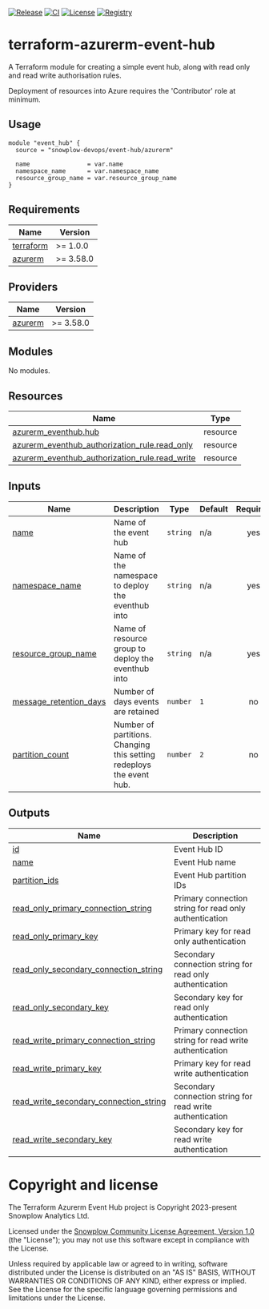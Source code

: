 [![Release][release-image]][release] [![CI][ci-image]][ci] [![License][license-image]][license] [![Registry][registry-image]][registry]

# terraform-azurerm-event-hub

A Terraform module for creating a simple event hub, along with read only and read write authorisation rules.

Deployment of resources into Azure requires the 'Contributor' role at minimum.

## Usage

```hcl
module "event_hub" {
  source = "snowplow-devops/event-hub/azurerm"

  name                = var.name
  namespace_name      = var.namespace_name
  resource_group_name = var.resource_group_name
}
```

## Requirements

| Name | Version |
|------|---------|
| <a name="requirement_terraform"></a> [terraform](#requirement\_terraform) | >= 1.0.0 |
| <a name="requirement_azurerm"></a> [azurerm](#requirement\_azurerm) | >= 3.58.0 |

## Providers

| Name | Version |
|------|---------|
| <a name="provider_azurerm"></a> [azurerm](#provider\_azurerm) | >= 3.58.0 |

## Modules

No modules.

## Resources

| Name | Type |
|------|------|
| [azurerm_eventhub.hub](https://registry.terraform.io/providers/hashicorp/azurerm/latest/docs/resources/eventhub) | resource |
| [azurerm_eventhub_authorization_rule.read_only](https://registry.terraform.io/providers/hashicorp/azurerm/latest/docs/resources/eventhub_authorization_rule) | resource |
| [azurerm_eventhub_authorization_rule.read_write](https://registry.terraform.io/providers/hashicorp/azurerm/latest/docs/resources/eventhub_authorization_rule) | resource |

## Inputs

| Name | Description | Type | Default | Required |
|------|-------------|------|---------|:--------:|
| <a name="input_name"></a> [name](#input\_name) | Name of the event hub | `string` | n/a | yes |
| <a name="input_namespace_name"></a> [namespace\_name](#input\_namespace\_name) | Name of the namespace to deploy the eventhub into | `string` | n/a | yes |
| <a name="input_resource_group_name"></a> [resource\_group\_name](#input\_resource\_group\_name) | Name of resource group to deploy the eventhub into | `string` | n/a | yes |
| <a name="input_message_retention_days"></a> [message\_retention\_days](#input\_message\_retention\_days) | Number of days events are retained | `number` | `1` | no |
| <a name="input_partition_count"></a> [partition\_count](#input\_partition\_count) | Number of partitions. Changing this setting redeploys the event hub. | `number` | `2` | no |

## Outputs

| Name | Description |
|------|-------------|
| <a name="output_id"></a> [id](#output\_id) | Event Hub ID |
| <a name="output_name"></a> [name](#output\_name) | Event Hub name |
| <a name="output_partition_ids"></a> [partition\_ids](#output\_partition\_ids) | Event Hub partition IDs |
| <a name="output_read_only_primary_connection_string"></a> [read\_only\_primary\_connection\_string](#output\_read\_only\_primary\_connection\_string) | Primary connection string for read only authentication |
| <a name="output_read_only_primary_key"></a> [read\_only\_primary\_key](#output\_read\_only\_primary\_key) | Primary key for read only authentication |
| <a name="output_read_only_secondary_connection_string"></a> [read\_only\_secondary\_connection\_string](#output\_read\_only\_secondary\_connection\_string) | Secondary connection string for read only authentication |
| <a name="output_read_only_secondary_key"></a> [read\_only\_secondary\_key](#output\_read\_only\_secondary\_key) | Secondary key for read only authentication |
| <a name="output_read_write_primary_connection_string"></a> [read\_write\_primary\_connection\_string](#output\_read\_write\_primary\_connection\_string) | Primary connection string for read write authentication |
| <a name="output_read_write_primary_key"></a> [read\_write\_primary\_key](#output\_read\_write\_primary\_key) | Primary key for read write authentication |
| <a name="output_read_write_secondary_connection_string"></a> [read\_write\_secondary\_connection\_string](#output\_read\_write\_secondary\_connection\_string) | Secondary connection string for read write authentication |
| <a name="output_read_write_secondary_key"></a> [read\_write\_secondary\_key](#output\_read\_write\_secondary\_key) | Secondary key for read write authentication |

# Copyright and license

The Terraform Azurerm Event Hub project is Copyright 2023-present Snowplow Analytics Ltd.

Licensed under the [Snowplow Community License Agreement, Version 1.0][license] (the "License");
you may not use this software except in compliance with the License.

Unless required by applicable law or agreed to in writing, software
distributed under the License is distributed on an "AS IS" BASIS,
WITHOUT WARRANTIES OR CONDITIONS OF ANY KIND, either express or implied.
See the License for the specific language governing permissions and
limitations under the License.

[release]: https://github.com/snowplow-devops/terraform-azurerm-event-hub/releases/latest
[release-image]: https://img.shields.io/github/v/release/snowplow-devops/terraform-azurerm-event-hub

[ci]: https://github.com/snowplow-devops/terraform-azurerm-event-hub/actions?query=workflow%3Aci
[ci-image]: https://github.com/snowplow-devops/terraform-azurerm-event-hub/workflows/ci/badge.svg

[license]: https://www.apache.org/licenses/LICENSE-2.0
[license-image]: https://img.shields.io/badge/license-Apache--2-blue.svg?style=flat

[registry]: https://registry.terraform.io/modules/snowplow-devops/event-hub/azurerm/latest
[registry-image]: https://img.shields.io/static/v1?label=Terraform&message=Registry&color=7B42BC&logo=terraform
